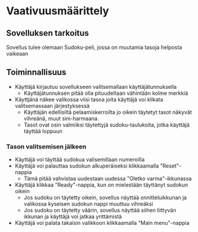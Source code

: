 # Vaativuusmäärittely

## Sovelluksen tarkoitus

Sovellus tulee olemaan Sudoku-peli, jossa on muutamia tasoja helposta vaikeaan

## Toiminnallisuus

* Käyttäjä kirjautuu sovellukseen valitsemallaan käyttäjätunnuksella
  * Käyttäjätunnuksen pitää olla pituudeltaan vähintään kolme merkkiä
* Käyttjänä näkee valikossa viisi tasoa joita käyttäjä voi klikata valitsemassaan järjestyksessä
  * Käyttäjän edellisiltä pelaamiskerroilta jo oikein täytetyt tasot näkyvät vihreänä, muut sini-harmaana.
  * Tasot ovat osin valmiiksi täytettyjä sudoku-taulukoita, jotka käyttäjä täyttää loppuun
  
  
### Tason valitsemisen jälkeen
* Käyttäjä voi täyttää sudokua valisemillaan numeroilla
* Käyttäjä voi palauttaa sudokun alkuperäiseksi klikkaamalla "Reset"-nappia
  * Tämä pitää vahvistaa uudestaan uudessa "Oletko varma"-ikkunassa
* Käyttäjä klikkaa "Ready"-nappia, kun on mielestään täyttänyt sudokun oikein
  * Jos sudoku on täytetty oikein, sovellus näyttää onnitteluikkunan ja valikossa kyseisen sudokun nappi muuttuu vihreäksi
  * Jos sudoku on täytetty väärin, sovellus näyttää siihen liittyvän ikkunan ja käyttäjä voi jatkaa yrittämistä
* Käyttäjä voi palata takaisin valikkoon klikkaamalla "Main menu"-nappia

